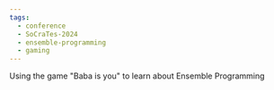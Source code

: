 ```yaml
---
tags:
  - conference
  - SoCraTes-2024
  - ensemble-programming
  - gaming
---
```


Using the game "Baba is you" to learn about Ensemble Programming
